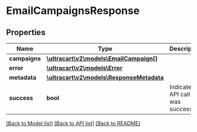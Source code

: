 # EmailCampaignsResponse

## Properties
Name | Type | Description | Notes
------------ | ------------- | ------------- | -------------
**campaigns** | [**\ultracart\v2\models\EmailCampaign[]**](EmailCampaign.md) |  | [optional] 
**error** | [**\ultracart\v2\models\Error**](Error.md) |  | [optional] 
**metadata** | [**\ultracart\v2\models\ResponseMetadata**](ResponseMetadata.md) |  | [optional] 
**success** | **bool** | Indicates if API call was successful | [optional] 

[[Back to Model list]](../README.md#documentation-for-models) [[Back to API list]](../README.md#documentation-for-api-endpoints) [[Back to README]](../README.md)


